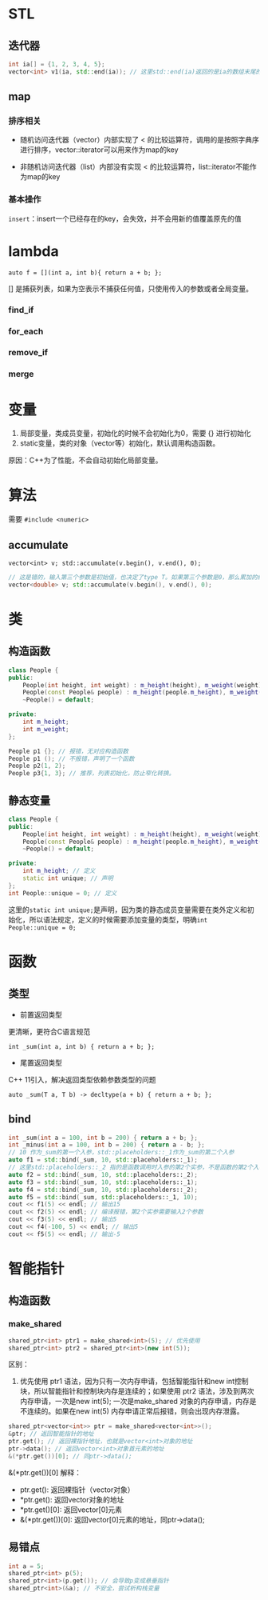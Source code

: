 # STL

## 迭代器

```cpp
int ia[] = {1, 2, 3, 4, 5};
vector<int> v1(ia, std::end(ia)); // 这里std::end(ia)返回的是ia的数组末尾的指针，不是5！不能解引用
```

## map

### 排序相关

- 随机访问迭代器（vector<int>）内部实现了 < 的比较运算符，调用的是按照字典序进行排序，vector<int>::iterator可以用来作为map的key

- 非随机访问迭代器（list<int>）内部没有实现 < 的比较运算符，list<int>::iterator不能作为map的key

### 基本操作

`insert`：insert一个已经存在的key，会失效，并不会用新的值覆盖原先的值





# lambda

`auto f = [](int a, int b){ return a + b; };`

[] 是捕获列表，如果为空表示不捕获任何值，只使用传入的参数或者全局变量。

### find_if

### for_each

### remove_if

### merge

 

# 变量

1. 局部变量，类成员变量，初始化的时候不会初始化为0，需要 {} 进行初始化
2. static变量，类的对象（vector等）初始化，默认调用构造函数。

原因：C++为了性能，不会自动初始化局部变量。



# 算法

需要 `#include <numeric>`

## accumulate

`vector<int> v; std::accumulate(v.begin(), v.end(), 0);`

````cpp
// 这是错的，输入第三个参数是初始值，也决定了type T。如果第三个参数是0，那么累加的结果返回类型也为T
vector<double> v; std::accumulate(v.begin(), v.end(), 0);
````



# 类

## 构造函数

```cpp
class People {
public:
    People(int height, int weight) : m_height(height), m_weight(weight) {};
    People(const People& people) : m_height(people.m_height), m_weight(people.m_weight) {};
    ~People() = default;

private:
    int m_height;
    int m_weight;
};

People p1 {}; // 报错，无对应构造函数
People p1 (); // 不报错，声明了一个函数
People p2(1, 2);
People p3{1, 3}; // 推荐，列表初始化，防止窄化转换。
```

## 静态变量

```cpp
class People {
public:
    People(int height, int weight) : m_height(height), m_weight(weight) {};
    People(const People& people) : m_height(people.m_height), m_weight(people.m_weight) {};
    ~People() = default;

private:
    int m_height; // 定义
    static int unique; // 声明
};
int People::unique = 0; // 定义
```

这里的`static int unique;`是声明，因为类的静态成员变量需要在类外定义和初始化，所以语法规定，定义的时候需要添加变量的类型，明确`int People::unique = 0;`

 

# 函数

## 类型

- 前置返回类型

更清晰，更符合C语言规范

`int _sum(int a, int b) { return a + b; };`

- 尾置返回类型

C++ 11引入，解决返回类型依赖参数类型的问题

`auto _sum(T a, T b) -> decltype(a + b) { return a + b; };`

## bind

```cpp
int _sum(int a = 100, int b = 200) { return a + b; };
int _minus(int a = 100, int b = 200) { return a - b; };
// 10 作为_sum的第一个入参，std::placeholders::_1作为_sum的第二个入参
auto f1 = std::bind(_sum, 10, std::placeholders::_1);
// 这里std::placeholders::_2 指的是函数调用时入参的第2个实参，不是函数的第2个入参
auto f2 = std::bind(_sum, 10, std::placeholders::_2);
auto f3 = std::bind(_sum, 10, std::placeholders::_1);
auto f4 = std::bind(_sum, 10, std::placeholders::_2);
auto f5 = std::bind(_sum, std::placeholders::_1, 10);
cout << f1(5) << endl; // 输出15
cout << f2(5) << endl; // 编译报错，第2个实参需要输入2个参数
cout << f3(5) << endl; // 输出5
cout << f4(-100, 5) << endl; // 输出5
cout << f5(5) << endl; // 输出-5
```





# 智能指针

## 构造函数

### make_shared

```cpp
shared_ptr<int> ptr1 = make_shared<int>(5); // 优先使用
shared_ptr<int> ptr2 = shared_ptr<int>(new int(5));
```

区别：

1. 优先使用 ptr1 语法，因为只有一次内存申请，包括智能指针和new int控制块，所以智能指针和控制块内存是连续的；如果使用 ptr2 语法，涉及到两次内存申请，一次是new int(5); 一次是make_shared<int> 对象的内存申请，内存是不连续的。如果在new int(5) 内存申请正常后报错，则会出现内存泄露。 





```cpp
shared_ptr<vector<int>> ptr = make_shared<vector<int>>();
&ptr; // 返回智能指针的地址
ptr.get(); // 返回裸指针地址，也就是vector<int>对象的地址
ptr->data(); // 返回vector<int>对象首元素的地址 
&(*ptr.get())[0]; // 同ptr->data();
```

&(*ptr.get())[0] 解释：

- ptr.get(): 返回裸指针（vector<int>对象）
- *ptr.get(): 返回vector<int>对象的地址
- *ptr.get()[0]: 返回vector<int>[0]元素
- &(*ptr.get())[0]: 返回vector<int>[0]元素的地址，同ptr->data();



## 易错点

```cpp
int a = 5;
shared_ptr<int> p(5);
shared_ptr<int>(p.get()); // 会导致p变成悬垂指针
shared_ptr<int>(&a); // 不安全，尝试析构栈变量
```




